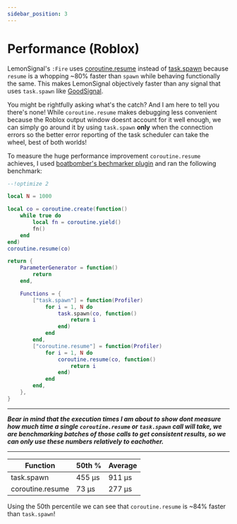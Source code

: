 ```yaml
---
sidebar_position: 3
---
```


# Performance (Roblox)
LemonSignal's `:Fire` uses [coroutine.resume](https://create.roblox.com/docs/reference/engine/libraries/coroutine#resume) instead of [task.spawn](https://create.roblox.com/docs/reference/engine/libraries/task#spawn) because `resume` is a whopping ~80% faster than `spawn` while behaving functionally the same. This makes LemonSignal objectively faster than any signal that uses `task.spawn` like [GoodSignal](https://github.com/stravant/goodsignal).

You might be rightfully asking what's the catch? And I am here to tell you there's none! While `coroutine.resume` makes debugging less convenient because the Roblox output window doesnt account for it well enough, we can simply go around it by using `task.spawn` **only** when the connection errors so the better error reporting of the task scheduler can take the wheel, best of both worlds!

To measure the huge performance improvement `coroutine.resume` achieves, I used [boatbomber's bechmarker plugin](https://boatbomber.itch.io/benchmarker) and ran the following benchmark:
```lua
--!optimize 2

local N = 1000

local co = coroutine.create(function()
    while true do
        local fn = coroutine.yield()
        fn()
    end
end)
coroutine.resume(co)

return {
    ParameterGenerator = function()
        return
    end,

    Functions = {
        ["task.spawn"] = function(Profiler)
            for i = 1, N do
                task.spawn(co, function()
                    return i
                end)
            end
        end,
        ["coroutine.resume"] = function(Profiler)
            for i = 1, N do
                coroutine.resume(co, function()
                    return i
                end)
            end
        end,
    },
}
```

---

***Bear in mind that the execution times I am about to show dont measure how much time a single `coroutine.resume` or `task.spawn` call will take, we are benchmarking batches of those calls to get consistent results, so we can only use these numbers relatively to eachother.***

---

| Function         | 50th % | Average |
| ---------------- | ------ | ------- |
| task.spawn       | 455 μs | 911 μs  |
| coroutine.resume | 73 μs  | 277 μs  |

Using the 50th percentile we can see that `coroutine.resume` is ~84% faster than `task.spawn`!
